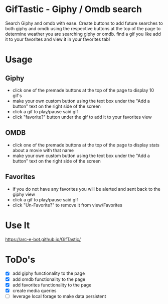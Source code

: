# GifTastic - Giphy / Omdb search
Search Giphy and omdb with ease. Create buttons to add future searches to both giphy and omdb using the respective buttons at the top of the page to determine weather you are searching giphy or omdb. find a gif you like add it to your favorites and view it in your favorites tab!

# Usage

## **Giphy**
- click one of the premade buttons at the top of the page to display 10 gif's
- make your own custom button using the text box under the "Add a button" text on the right side of the screen
- click a gif to play/pause said gif
- click "favorite?" button under the gif to add it to your favorites view

## **OMDB**
- click one of the premade buttons at the top of the page to display stats about a movie with that name
- make your own custom button using the text box under the "Add a button" text on the right side of the screen

## **Favorites**
- if you do not have any favorites you will be alerted and sent back to the giphy view
- click a gif to play/pause said gif
- click "Un-Favorite?" to remove it from view/Favorites
# Use It

https://arc-e-bot.github.io/GifTastic/

# ToDo's
- [x] add giphy functionality to the page
- [x] add omdb functionality to the page
- [x] add favorites functionality to the page
- [x] create media queries
- [ ] leverage local forage to make data persistent 
